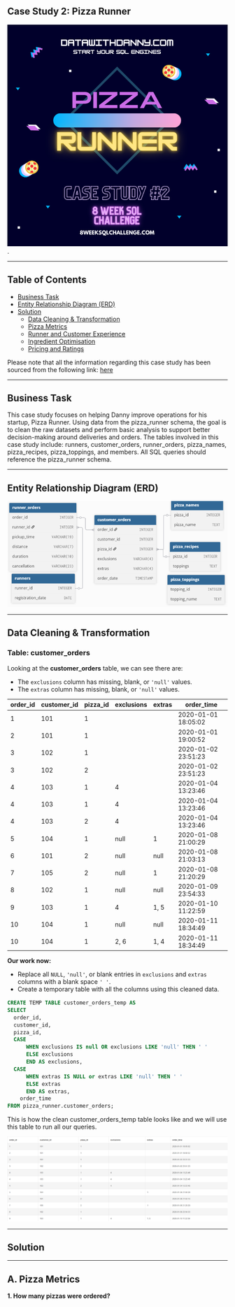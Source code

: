## Case Study 2: Pizza Runner

![Case Study 2](https://github.com/ShreyanshiJaiswal/8-Week-SQL-Challenge/blob/main/.images/Case_Study%232.png).

---

## Table of Contents

- [Business Task](#business-task)  
- [Entity Relationship Diagram (ERD)](#entity-relationship-diagram-erd)  
- [Solution](#solution)  
  - [Data Cleaning & Transformation](#data-cleaning--transformation)  
  - [Pizza Metrics](#pizza-metrics)  
  - [Runner and Customer Experience](#runner-and-customer-experience)  
  - [Ingredient Optimisation](#ingredient-optimisation)  
  - [Pricing and Ratings](#pricing-and-ratings)

Please note that all the information regarding this case study has been sourced from the following link: [here](https://8weeksqlchallenge.com/case-study-2/)

---

## Business Task

This case study focuses on helping Danny improve operations for his startup, Pizza Runner. Using data from the pizza_runner schema, the goal is to clean the raw datasets and perform basic analysis to support better decision-making around deliveries and orders. The tables involved in this case study include: runners, customer_orders, runner_orders, pizza_names, pizza_recipes, pizza_toppings, and members. All SQL queries should reference the pizza_runner schema.

---

## Entity Relationship Diagram (ERD)

![ERD](https://github.com/ShreyanshiJaiswal/8-Week-SQL-Challenge/blob/main/.images/ERD_Case%232.png)

---

## Data Cleaning & Transformation

### Table: customer_orders

Looking at the **customer_orders** table, we can see there are:  
- The `exclusions` column has missing, blank, or `'null'` values.
- The `extras` column has missing, blank, or `'null'` values.
  
| order_id | customer_id | pizza_id | exclusions | extras | order_time          |
| -------- | ----------- | -------- | ---------- | ------ | ------------------- |
| 1        | 101         | 1        |            |        | 2020-01-01 18:05:02 |
| 2        | 101         | 1        |            |        | 2020-01-01 19:00:52 |
| 3        | 102         | 1        |            |        | 2020-01-02 23:51:23 |
| 3        | 102         | 2        |            |        | 2020-01-02 23:51:23 |
| 4        | 103         | 1        | 4          |        | 2020-01-04 13:23:46 |
| 4        | 103         | 1        | 4          |        | 2020-01-04 13:23:46 |
| 4        | 103         | 2        | 4          |        | 2020-01-04 13:23:46 |
| 5        | 104         | 1        | null       | 1      | 2020-01-08 21:00:29 |
| 6        | 101         | 2        | null       | null   | 2020-01-08 21:03:13 |
| 7        | 105         | 2        | null       | 1      | 2020-01-08 21:20:29 |
| 8        | 102         | 1        | null       | null   | 2020-01-09 23:54:33 |
| 9        | 103         | 1        | 4          | 1, 5   | 2020-01-10 11:22:59 |
| 10       | 104         | 1        | null       | null   | 2020-01-11 18:34:49 |
| 10       | 104         | 1        | 2, 6       | 1, 4   | 2020-01-11 18:34:49 |

**Our work now:**  
- Replace all `NULL`, `'null'`, or blank entries in `exclusions` and `extras` columns with a blank space `' '`.  
- Create a temporary table with all the columns using this cleaned data.
```sql
CREATE TEMP TABLE customer_orders_temp AS
SELECT 
  order_id, 
  customer_id, 
  pizza_id, 
  CASE
	  WHEN exclusions IS null OR exclusions LIKE 'null' THEN ' '
	  ELSE exclusions
	  END AS exclusions,
  CASE
	  WHEN extras IS NULL or extras LIKE 'null' THEN ' '
	  ELSE extras
	  END AS extras,
	order_time
FROM pizza_runner.customer_orders;
```
This is how the clean customer_orders_temp table looks like and we will use this table to run all our queries.

![customer_orders_temp](https://github.com/ShreyanshiJaiswal/8-Week-SQL-Challenge/blob/main/.images/Case_Study%232_customer_orders_tem_table.png)

---

## Solution

---

## A. Pizza Metrics

**1. How many pizzas were ordered?**
```sql

```
